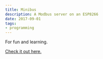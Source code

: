 ```yaml
---
title: Minibus
description: A Modbus server on an ESP8266
date: 2017-09-01
tags:
- programming
---
```


For fun and learning.

[Check it out here.](https://github.com/ablakey/minibus)
